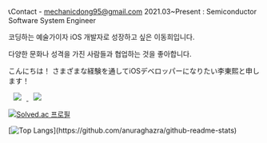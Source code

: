 
📞Contact - mechanicdong95@gmail.com
2021.03~Present : Semiconductor Software System Engineer

코딩하는 예술가이자 iOS 개발자로 성장하고 싶은 이동희입니다.



다양한 문화나 성격을 가진 사람들과 협업하는 것을 좋아합니다.



こんにちは！
さまざまな経験を通してiOSデベロッパーになりたい李東熙と申します！

<a href="https://velog.io/@iseeu95">
<img src="http://img.shields.io/badge/-Velog-222222?style=flat&logo=VectorLogoZone&link=https://velog.io/@iseeu95"style="height:auto;margin-left:10px;margin-right:10px;"/>
</a>

<a href="https://www.instagram.com/if_u_20s/">
    <img 
        src="http://img.shields.io/badge/-Instagram-222222?style=flat&logo=Instagram&link=https://www.instagram.com/if_u_20s/"
        style="height : auto; margin-left : 10px; margin-right : 10px;"/>
</a>



[![Solved.ac 프로필](http://mazassumnida.wtf/api/v2/generate_badge?boj=mechanicdong)](https://solved.ac/mechanicdong)

[![Top Langs](https://github-readme-stats.vercel.app/api/top-langs/?username=mechanicdong&layout=compact&theme=nightowl&langs_count=8&style="max-width:100%;")](https://github.com/anuraghazra/github-readme-stats)
